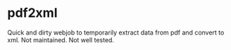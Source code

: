 # pdf2xml
Quick and dirty webjob to temporarily extract data from pdf and convert to xml. Not maintained. Not well tested.
